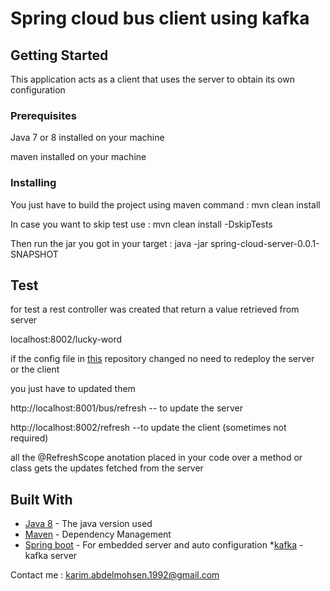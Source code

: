 # Spring cloud bus client using kafka 

## Getting Started

This application acts as a client that uses the server to obtain its own configuration

### Prerequisites

Java 7 or 8 installed on your machine

maven installed on your machine

### Installing

You just have to build the project using maven command : mvn clean install

In case you want to skip test use : mvn clean install -DskipTests

Then run the jar you got in your target : java -jar spring-cloud-server-0.0.1-SNAPSHOT


## Test

for test a rest controller was created that return a value retrieved from server

localhost:8002/lucky-word

if the config file in [this](https://github.com/karimohsen/SpringCloudConfig) repository changed no need to redeploy the server or the client

you just have to updated them

http://localhost:8001/bus/refresh  -- to update the server

http://localhost:8002/refresh --to update the client (sometimes not required)

all the @RefreshScope anotation placed in your code over a method or class gets the updates fetched from the server

## Built With

* [Java 8](http://www.oracle.com/technetwork/java/javase/overview/java8-2100321.html) - The java version used
* [Maven](https://maven.apache.org/) - Dependency Management
* [Spring boot](https://projects.spring.io/spring-boot/) - For embedded server and auto configuration
*[kafka](https://kafka.apache.org/) -kafka server

Contact me : karim.abdelmohsen.1992@gmail.com